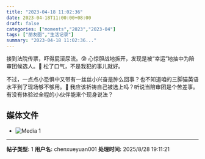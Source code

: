 ```yaml
---
title: "2023-04-18 11:02:36"
date: 2023-04-18T11:00:00+08:00
draft: false
categories: ["moments","2023","2023-04"]
tags: ["朋友圈","生活记录"]
summary: "2023-04-18 11:02:36..."
---
```


接到法院传票，吓得屁滚尿流。😰
心惊胆战地拆开，发现是被“幸运”地抽中为陪审团候选人。🫠 
松了口气，不是我犯的事儿就好。

不过，​一点点小恐惧中又带有一丝丝小兴奋是肿么回事？也不知道咱的三脚猫英语水平到了现场够不够用。🤣 我应该祈祷自己被选上吗？听说当陪审团是个苦差事。有没有体验过全程的小伙伴能来个现身说法？

## 媒体文件

- ![Media 1](/Moments/photos/2023-04-18/202304181102360.jpg)

---

**帖子类型:** 1
**用户名:** chenxueyuan001
**处理时间:** 2025/8/28 19:11:21